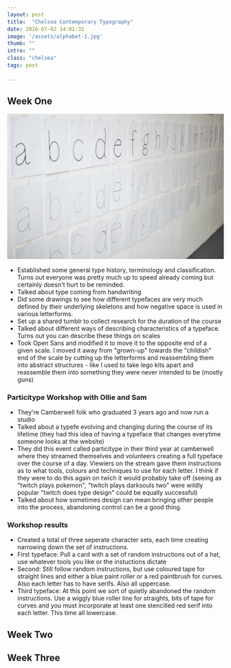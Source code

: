 ```yaml
---
layout: post
title:  "Chelsea Contemporary Typography"
date: 2016-07-02 14:01:32
image: '/assets/alphabet-1.jpg'
thumb: ""
intro: ""
class: "chelsea" 
tags: post

---
```


## Week One

![Skeletons](/assets/chelsea-skeleton.jpg)

- Established some general type history, terminology and classification. Turns out everyone was pretty much up to speed already coming but certainly doesn't hurt to be reminded.
- Talked about type coming from handwriting 
- Did some drawings to see how different typefaces are very much defined by their underlying skeletons and how negative space is used in various letterforms.
- Set up a shared tumblr to collect research for the duration of the course
- Talked about different ways of describing characteristics of a typeface. Turns out you can describe these things on scales
- Took Open Sans and modified it to move it to the opposite end of a given scale. I moved it away from "grown-up" towards the "childish" end of the scale by cutting up the letterforms and reassembling them into abstract structures - like I used to take lego kits apart and reassemble them into something they were never intended to be (mostly guns)

### Particitype Workshop with Ollie and Sam

- They're Camberwell folk who graduated 3 years ago and now run a studio
- Talked about a typefe evolving and changing during the course of its lifetime (they had this idea of having a typeface that changes everytime someone looks at the website)
- They did this event called particitype in their third year at camberwell where they streamed themselves and volunteers creating a full typeface over the course of a day. Viewiers on the stream gave them instructions as to what tools, colours and techniques to use for each letter. I think if they were to do this again on twich it would probably take off (seeing as "twitch plays pokemon", "twitch plays darksouls two" were wildly popular "twitch does type design" could be equally successful)
- Talked about how sometimes design can mean bringing other people into the process, abandoning control can be a good thing.

### Workshop results

- Created a total of three seperate character sets, each time creating narrowing down the set of instructions.
- First typeface: Pull a card with a set of random instructions out of a hat, use whatever tools you like or the instuctions dictate
- Second: Still follow random instructions, but use coloured tape for straight lines and either a blue paint roller or a red paintbrush for curves. Also each letter has to have serifs. Also all uppercase.
- Third typeface: At this point we sort of quietly abandoned the random instructions. Use a wiggly blue roller line for straights, bits of tape for curves and you must incorporate at least one stencilled red serif into each letter. This time all lowercase.

## Week Two

## Week Three
